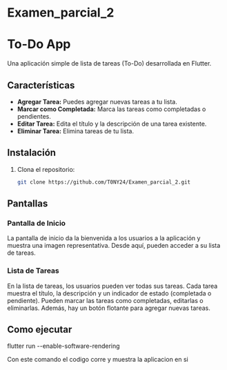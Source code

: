 # Examen_parcial_2
# To-Do App

Una aplicación simple de lista de tareas (To-Do) desarrollada en Flutter.



## Características

- **Agregar Tarea:** Puedes agregar nuevas tareas a tu lista.
- **Marcar como Completada:** Marca las tareas como completadas o pendientes.
- **Editar Tarea:** Edita el título y la descripción de una tarea existente.
- **Eliminar Tarea:** Elimina tareas de tu lista.

## Instalación

1. Clona el repositorio:

   ```bash
   git clone https://github.com/T0NY24/Examen_parcial_2.git

## Pantallas

### Pantalla de Inicio

La pantalla de inicio da la bienvenida a los usuarios a la aplicación y muestra una imagen representativa. Desde aquí, pueden acceder a su lista de tareas.

### Lista de Tareas

En la lista de tareas, los usuarios pueden ver todas sus tareas. Cada tarea muestra el título, la descripción y un indicador de estado (completada o pendiente). Pueden marcar las tareas como completadas, editarlas o eliminarlas. Además, hay un botón flotante para agregar nuevas tareas.

## Como ejecutar
flutter run --enable-software-rendering

Con este comando el codigo corre y muestra la aplicacion en si 
